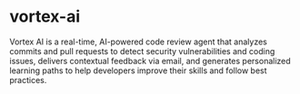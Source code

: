 # vortex-ai
Vortex AI is a real-time, AI-powered code review agent that analyzes commits and pull requests to detect security vulnerabilities and coding issues, delivers contextual feedback via email, and generates personalized learning paths to help developers improve their skills and follow best practices.
